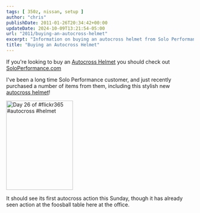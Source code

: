 ```yaml
---
tags: [ 350z, nissan, setup ]
author: "chris"
publishDate: 2011-01-26T20:34:42+00:00
updateDate: 2024-10-09T13:21:54-05:00
url: "2011/buying-an-autocross-helmet"
excerpt: "Information on buying an autocross helmet from Solo Performance Specialties"
title: "Buying an Autocross Helmet"
---
```


If you're looking to buy an [Autocross Helmet](https://soloperformance.com/collections/helmets-and-accessories) you should check out [SoloPerformance.com](https://www.soloperformance.com)

I've been a long time Solo Performance customer, and just recently purchased a number of items from them, including this stylish new [autocross helmet](https://soloperformance.com/collections/helmets-and-accessories)!

<a href="https://www.flickr.com/photos/chammond/5390956023/"><img border="0" alt="Day 26 of #flickr365 #autocross #helmet" src="https://farm6.static.flickr.com/5296/5390956023_41ce9910af_m.jpg" width="179" height="240" /></a>

It should see its first autocross action this Sunday, though it has already seen action at the foosball table here at the office.
